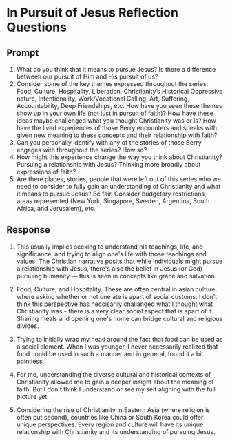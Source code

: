 # In Pursuit of Jesus Reflection Questions

## Prompt
1. What do you think that it means to pursue Jesus? Is there a difference between our pursuit of Him and His pursuit of us?
2. Consider some of the key themes expressed throughout the series: Food, Culture, Hospitality, Liberation, Christianity’s Historical Oppressive nature, Intentionality, Work/Vocational Calling, Art, Suffering, Accountability, Deep Friendships, etc. How have you seen these themes show up in your own life (not just in pursuit of faith)? How have these ideas maybe challenged what you thought Christianity was or is? How have the lived experiences of those Berry encounters and speaks with given new meaning to these concepts and their relationship with faith?
3. Can you personally identify with any of the stories of those Berry engages with throughout the series? How so?
4. How might this experience change the way you think about Christianity? Pursuing a relationship with Jesus? Thinking more broadly about expressions of faith?
5. Are there places, stories, people that were left out of this series who we need to consider to fully gain an understanding of Christianity and what it means to pursue Jesus? Be fair. Consider budgetary restrictions, areas represented (New York, Singapore, Sweden, Argentina, South Africa, and Jerusalem), etc.

## Response

1. This usually implies seeking to understand his teachings, life, and significance, and trying to align one's life with those teachings and values. The Christian narrative posits that while individuals might pursue a relationship with Jesus, there's also the belief in Jesus (or God) pursuing humanity — this is seen in concepts like grace and salvation.

2. Food, Culture, and Hospitality. These are often central in asian culture, where asking whether or not one ate is apart of social customs. I don't think this perspective has neccisarily challanged what I thought what Christianity was - there is a very clear social aspect that is apart of it. Sharing meals and opening one's home can bridge cultural and religious divides.

3. Trying to initially wrap my head around the fact that food can be used as a social element. When I was younger, I never necessarily realized that food could be used in such a manner and in general, found it a bit pointless.

4. For me, understanding the diverse cultural and historical contexts of Christianity allowed me to gain a deeper insight about the meaning of faith. But I don't think I understand or see my self aligning with the full picture yet.

5. Considering the rise of Christianity in Eastern Asia (where religion is often put second), countries like China or South Korea could offer unique perspectives. Every region and culture will have its unique relationship with Christianity and its understanding of pursuing Jesus.